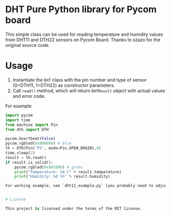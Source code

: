 # DHT Pure Python library for Pycom board 

This simple class can be used for reading temperature and humidity values from DHT11 and DTH22 sensors on Pycom Board. Thanks to szazo for the original source code.

# Usage

1. Instantiate the `DHT` class with the pin number and type of sensor (0=DTH11, 1=DTH22) as constructor parameters.
2. Call `read()` method, which will return `DHTResult` object with actual values and error code. 

For example:

```python
import pycom
import time
from machine import Pin
from dth import DTH

pycom.heartbeat(False)
pycom.rgbled(0x000008) # blue
th = DTH(Pin('P3', mode=Pin.OPEN_DRAIN),0)
time.sleep(2)
result = th.read()
if result.is_valid():
    pycom.rgbled(0x001000) # green
    print("Temperature: %d C" % result.temperature)
    print("Humidity: %d %%" % result.humidity)

For working example, see `dht11_example.py` (you probably need to adjust pin for your configuration)


# License

This project is licensed under the terms of the MIT license.
